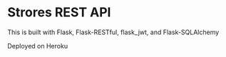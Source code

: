 # Strores REST API

This is built with Flask, Flask-RESTful, flask_jwt, and Flask-SQLAlchemy

Deployed on Heroku
